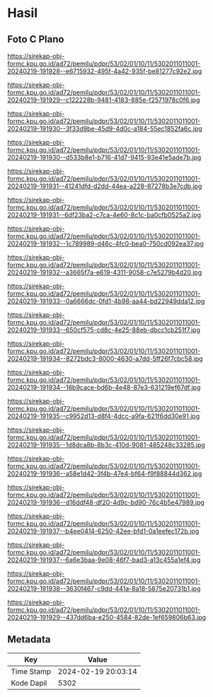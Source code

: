 # Hasil

## Foto C Plano

https://sirekap-obj-formc.kpu.go.id/ad72/pemilu/pdpr/53/02/01/10/11/5302011011001-20240219-191928--e6715932-495f-4a42-935f-be81277c92e2.jpg

https://sirekap-obj-formc.kpu.go.id/ad72/pemilu/pdpr/53/02/01/10/11/5302011011001-20240219-191929--c122228b-9481-4183-885e-f2571978c0f6.jpg

https://sirekap-obj-formc.kpu.go.id/ad72/pemilu/pdpr/53/02/01/10/11/5302011011001-20240219-191930--3f33d9be-45d9-4d0c-a184-55ec1852fa6c.jpg

https://sirekap-obj-formc.kpu.go.id/ad72/pemilu/pdpr/53/02/01/10/11/5302011011001-20240219-191930--d533b8e1-b716-41d7-9415-93e41e5ade7b.jpg

https://sirekap-obj-formc.kpu.go.id/ad72/pemilu/pdpr/53/02/01/10/11/5302011011001-20240219-191931--41241dfd-d2dd-44ea-a228-87278b3e7cdb.jpg

https://sirekap-obj-formc.kpu.go.id/ad72/pemilu/pdpr/53/02/01/10/11/5302011011001-20240219-191931--6df23ba2-c7ca-4e60-8c1c-ba0cfb0525a2.jpg

https://sirekap-obj-formc.kpu.go.id/ad72/pemilu/pdpr/53/02/01/10/11/5302011011001-20240219-191932--1c789989-d46c-4fc0-bea0-750cd092ea37.jpg

https://sirekap-obj-formc.kpu.go.id/ad72/pemilu/pdpr/53/02/01/10/11/5302011011001-20240219-191932--a3665f7a-e619-4311-9058-c7e5279b4d20.jpg

https://sirekap-obj-formc.kpu.go.id/ad72/pemilu/pdpr/53/02/01/10/11/5302011011001-20240219-191933--0a6666dc-0fd1-4b98-aa44-bd22949dda12.jpg

https://sirekap-obj-formc.kpu.go.id/ad72/pemilu/pdpr/53/02/01/10/11/5302011011001-20240219-191933--650cf575-cd8c-4e25-88eb-dbcc1cb251f7.jpg

https://sirekap-obj-formc.kpu.go.id/ad72/pemilu/pdpr/53/02/01/10/11/5302011011001-20240219-191934--8272bdc3-8000-4630-a7dd-5ff26f7cbc58.jpg

https://sirekap-obj-formc.kpu.go.id/ad72/pemilu/pdpr/53/02/01/10/11/5302011011001-20240219-191934--16b9cace-bd6b-4e48-87e3-631219ef67df.jpg

https://sirekap-obj-formc.kpu.go.id/ad72/pemilu/pdpr/53/02/01/10/11/5302011011001-20240219-191935--c9952d13-d8f4-4dcc-a9fa-621f6dd30e91.jpg

https://sirekap-obj-formc.kpu.go.id/ad72/pemilu/pdpr/53/02/01/10/11/5302011011001-20240219-191935--1d8dca8b-8b3c-410d-9081-485248c33285.jpg

https://sirekap-obj-formc.kpu.go.id/ad72/pemilu/pdpr/53/02/01/10/11/5302011011001-20240219-191936--a58e1d42-3f4b-47e4-bf64-f9f88844d362.jpg

https://sirekap-obj-formc.kpu.go.id/ad72/pemilu/pdpr/53/02/01/10/11/5302011011001-20240219-191936--d16ddf48-df20-4d9c-bd90-76c4b5e47989.jpg

https://sirekap-obj-formc.kpu.go.id/ad72/pemilu/pdpr/53/02/01/10/11/5302011011001-20240219-191937--b4ee0414-6250-42ee-bfd1-0a1eefec172b.jpg

https://sirekap-obj-formc.kpu.go.id/ad72/pemilu/pdpr/53/02/01/10/11/5302011011001-20240219-191937--6a6e3baa-9e08-46f7-bad3-a13c455a1ef4.jpg

https://sirekap-obj-formc.kpu.go.id/ad72/pemilu/pdpr/53/02/01/10/11/5302011011001-20240219-191938--3630f467-c9dd-441a-8a18-5875e20731b1.jpg

https://sirekap-obj-formc.kpu.go.id/ad72/pemilu/pdpr/53/02/01/10/11/5302011011001-20240219-191929--437dd6ba-e250-4584-82de-1ef659806b63.jpg


## Metadata

| Key        | Value               |
| ---------- | ------------------- |
| Time Stamp | 2024-02-19 20:03:14 |
| Kode Dapil | 5302                |



